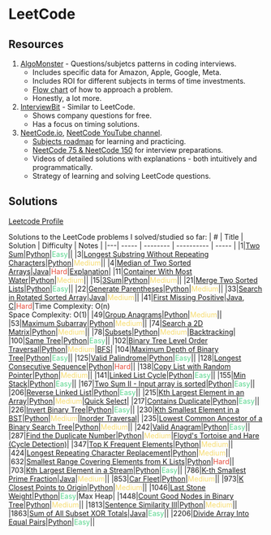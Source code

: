 LeetCode
========

## Resources
1. [AlgoMonster](https://algo.monster/problems/stats) - Questions/subjetcs patterns in coding interviews.
   * Includes specific data for Amazon, Apple, Google, Meta.
   * Includes ROI for different subjects in terms of time investments.
   * [Flow chart](https://algo.monster/flowchart) of how to approach a problem.
   * Honestly, a lot more.
2. [InterviewBit](https://www.interviewbit.com/) - Similar to LeetCode.
   * Shows company questions for free.
   * Has a focus on timing solutions.
3. [NeetCode.io](https://neetcode.io/), [NeetCode YouTube channel](https://www.youtube.com/c/neetcode).
   * [Subjects roadmap](https://neetcode.io/roadmap) for learning and practicing.
   * [NeetCode 75 & NeetCode 150](https://neetcode.io/practice) for interview preparations.
   * Videos of detailed solutions with explanations - both intuitively and programmatically.
   * Strategy of learning and solving LeetCode questions.

## Solutions

[Leetcode Profile](https://leetcode.com/u/galelh/)

Solutions to the LeetCode problems I solved/studied so far:
| # | Title | Solution | Difficulty | Notes |
|---| ----- | -------- | ---------- | ----- |
|1|[Two Sum](https://leetcode.com/problems/two-sum/description/)|[Python](./solutions/python/Two_Sum_1.py)|<span style='color:#58d68d'>Easy</span>||
|3|[Longest Substring Without Repeating Characters](https://leetcode.com/problems/longest-substring-without-repeating-characters/description/)|[Python](./solutions/python/length_Of_Longest_Substring_3.py)|<span style='color:#f7dc6f'>Medium</span>||
|4|[Median of Two Sorted Arrays](https://leetcode.com/problems/median-of-two-sorted-arrays/description/)|[Java](./solutions/Java/Median_of_Two_Sorted_Arrays_4.java)|<span style='color:#e74c3c'>Hard</span>|[Explanation](https://www.youtube.com/watch?v=q6IEA26hvXc)|
|11|[Container With Most Water](https://leetcode.com/problems/container-with-most-water/description/)|[Python](./solutions/python/Container_With_Most_Water_11.py)|<span style='color:#f7dc6f'>Medium</span>||
|15|[3Sum](https://leetcode.com/problems/3sum/description/)|[Python](./solutions/python/3Sum_15.py)|<span style='color:#f7dc6f'>Medium</span>||
|21|[Merge Two Sorted Lists](https://leetcode.com/problems/merge-two-sorted-lists/description/)|[Python](./solutions/python/MergeTwoSortedLists.py)|<span style='color:#58d68d'>Easy</span>||
|22|[Generate Parentheses](https://leetcode.com/problems/generate-parentheses/description/)|[Python](./solutions/python/Generate_Parentheses_22.py)|<span style='color:#f7dc6f'>Medium</span>||
|33|[Search in Rotated Sorted Array](https://leetcode.com/problems/search-in-rotated-sorted-array/description/)|[Java](./solutions/Java/Search_in_Rotated_Sorted_Array_33.java)|<span style='color:#f7dc6f'>Medium</span>||
|41|[First Missing Positive](https://leetcode.com/problems/first-missing-positive/description/)|[Java](./solutions/Java/First_Missing_Positive_41.java),<br>[C](./solutions/C/FirstMissingPositive.c)|<span style='color:#e74c3c'>Hard</span>|Time Complexity: O(n)<br>Space Complexity: O(1)|
|49|[Group Anagrams](https://leetcode.com/problems/group-anagrams/description/)|[Python](./solutions/python/Group_Anagrams_49.py)|<span style='color:#f7dc6f'>Medium</span>||
|53|[Maximum Subarray](https://leetcode.com/problems/maximum-subarray/description/)|[Python](./solutions/python/Max_Subarray_53.py)|<span style='color:#f7dc6f'>Medium</span>||
|74|[Search a 2D Matrix](https://leetcode.com/problems/search-a-2d-matrix/description/)|[Python](./solutions/python/Search_a_2D_Matrix_74.py)|<span style='color:#f7dc6f'>Medium</span>||
|78|[Subsets](https://leetcode.com/problems/subsets/description/)|[Python](./solutions/python/Subsets_78.py)|<span style='color:#f7dc6f'>Medium</span>|[Backtracking]()|
|100|[Same Tree](https://leetcode.com/problems/same-tree/description/)|[Python](./solutions/python/Same_Tree_100.py)|<span style='color:#58d68d'>Easy</span>||
|102|[Binary Tree Level Order Traversal](https://leetcode.com/problems/binary-tree-level-order-traversal/description/)|[Python](./solutions/python/Level_Order_Traversal_102.py)|<span style='color:#f7dc6f'>Medium</span>|[BFS](https://en.wikipedia.org/wiki/Breadth-first_search)|
|104|[Maximum Depth of Binary Tree](https://leetcode.com/problems/maximum-depth-of-binary-tree/description/)|[Python](./solutions/python/Depth_Of_Binary_Tree_104.py)|<span style='color:#58d68d'>Easy</span>||
|125|[Valid Palindrome](https://leetcode.com/problems/valid-palindrome/description/)|[Python](./solutions/python/Is_Palindrome.py)|<span style='color:#58d68d'>Easy</span>||
|128|[Longest Consecutive Sequence](https://leetcode.com/problems/longest-consecutive-sequence/description/)|[Python](./solutions/python/Longest_Consecutive_Sequence_128.py)|<span style='color:#e74c3c'>Hard</span>||
|138|[Copy List with Random Pointer](https://leetcode.com/problems/copy-list-with-random-pointer/description/)|[Python](./solutions/python/Copy_List_With_Random_Pointer_138.py)|<span style='color:#f7dc6f'>Medium</span>||
|141|[Linked List Cycle](https://leetcode.com/problems/linked-list-cycle/description/)|[Python](./solutions/python/Linked_List_Cycle_Detection_141.py)|<span style='color:#58d68d'>Easy</span>||
|155|[Min Stack](https://leetcode.com/problems/min-stack/description/)|[Python](./solutions/python/Min_Stuck_155.py)|<span style='color:#58d68d'>Easy</span>||
|167|[Two Sum II - Input array is sorted](https://leetcode.com/problems/two-sum-ii-input-array-is-sorted/description/)|[Python](./solutions/python/Two_Sum2_167.py)|<span style='color:#58d68d'>Easy</span>||
|206|[Reverse Linked List](https://leetcode.com/problems/reverse-linked-list/description/)|[Python](./solutions/python/Reverse_Linked_List_206.py)|<span style='color:#58d68d'>Easy</span>||
|215|[Kth Largest Element in an Array](https://leetcode.com/problems/kth-largest-element-in-an-array/description/)|[Python](./solutions/python/Kth_Largest_In_Array_215.py)|<span style='color:#f7dc6f'>Medium</span>|[Quick Select](https://en.wikipedia.org/wiki/Quickselect)|
|217|[Contains Duplicate](https://leetcode.com/problems/contains-duplicate/description/)|[Python](./solutions/python/Contains_Duplicate.py)|<span style='color:#58d68d'>Easy</span>||
|226|[Invert Binary Tree](https://leetcode.com/problems/invert-binary-tree/description/)|[Python](./solutions/python/Invert_Binary_Tree_226.py)|<span style='color:#58d68d'>Easy</span>||
|230|[Kth Smallest Element in a BST](https://leetcode.com/problems/kth-smallest-element-in-a-bst/description/)|[Python](./solutions/python/Kth_Smallest_In_BST_230.py)|<span style='color:#f7dc6f'>Medium</span>|[Inorder Traversal](https://en.wikipedia.org/wiki/Tree_traversal#In-order)|
|235|[Lowest Common Ancestor of a Binary Search Tree](https://leetcode.com/problems/lowest-common-ancestor-of-a-binary-search-tree/description/)|[Python](./solutions/python/Lowest_Common_ancestor_235.py)|<span style='color:#f7dc6f'>Medium</span>||
|242|[Valid Anagram](https://leetcode.com/problems/valid-anagram/description/)|[Python](./solutions/python/Valid_Anagram_242.py)|<span style='color:#58d68d'>Easy</span>||
|287|[Find the Duplicate Number](https://leetcode.com/problems/find-the-duplicate-number/description/)|[Python](./solutions/python/Find_the_Duplicate_Number_287.py)|<span style='color:#f7dc6f'>Medium</span>|[Floyd's Tortoise and Hare (Cycle Detection)](https://en.wikipedia.org/wiki/Cycle_detection#Floyd's_tortoise_and_hare)|
|347|[Top K Frequent Elements](https://leetcode.com/problems/top-k-frequent-elements/description/)|[Python](./solutions/python/Top_K_Frequent_Elements_347.py)|<span style='color:#f7dc6f'>Medium</span>||
|424|[Longest Repeating Character Replacement](https://leetcode.com/problems/longest-repeating-character-replacement/description/)|[Python](./solutions/python/LongestRepeatingCharacterReplacement.py)|<span style='color:#f7dc6f'>Medium</span>||
|632|[Smallest Range Covering Elements from K Lists](https://leetcode.com/problems/smallest-range-covering-elements-from-k-lists/description/)|[Python](./solutions/python/632.Smallest_Range_Covering_Elements_from_K_Lists.py)|<span style='color:#e74c3c'>Hard</span>||
|703|[Kth Largest Element in a Stream](https://leetcode.com/problems/kth-largest-element-in-a-stream/description/)|[Python](./solutions/python/Kth_Largest_In_A_Stream_703.py)|<span style='color:#58d68d'>Easy</span>||
|786|[K-th Smallest Prime Fraction](https://leetcode.com/problems/k-th-smallest-prime-fraction/)|[Java](./solutions/Java/KthSmallestPrimeFrac.java)|<span style='color:#f7dc6f'>Medium</span>||
|853|[Car Fleet](https://leetcode.com/problems/car-fleet/description/)|[Python](./solutions/python/Car_Fleet_853.py)|<span style='color:#f7dc6f'>Medium</span>||
|973|[K Closest Points to Origin](https://leetcode.com/problems/k-closest-points-to-origin/description/)|[Python](./solutions/python/K_Closest_Points_To_Origin_973.py)|<span style='color:#f7dc6f'>Medium</span>||
|1046|[Last Stone Weight](https://leetcode.com/problems/last-stone-weight/description/)|[Python](./solutions/python/Last_Stone_Weight_1046.py)|<span style='color:#58d68d'>Easy</span>|Max Heap|
|1448|[Count Good Nodes in Binary Tree](https://leetcode.com/problems/count-good-nodes-in-binary-tree/description/)|[Python](./solutions/python/Count_Good_Nodes_1448.py)|<span style='color:#f7dc6f'>Medium</span>||
|1813|[Sentence Similarity III](https://leetcode.com/problems/sentence-similarity-iii/description/)|[Python](./solutions/python/1813.Sentence_Similarity_3.py)|<span style='color:#f7dc6f'>Medium</span>||
|1863|[Sum of All Subset XOR Totals](https://leetcode.com/problems/sum-of-all-subset-xor-totals/)|[Java](./solutions/Java/SumofAllSubsetXORTotals.java)|<span style='color:#58d68d'>Easy</span>||
|2206|[Divide Array Into Equal Pairs](https://leetcode.com/problems/divide-array-into-equal-pairs/description/)|[Python](./solutions/python/Divide_Array_2206.py)|<span style='color:#58d68d'>Easy</span>||
